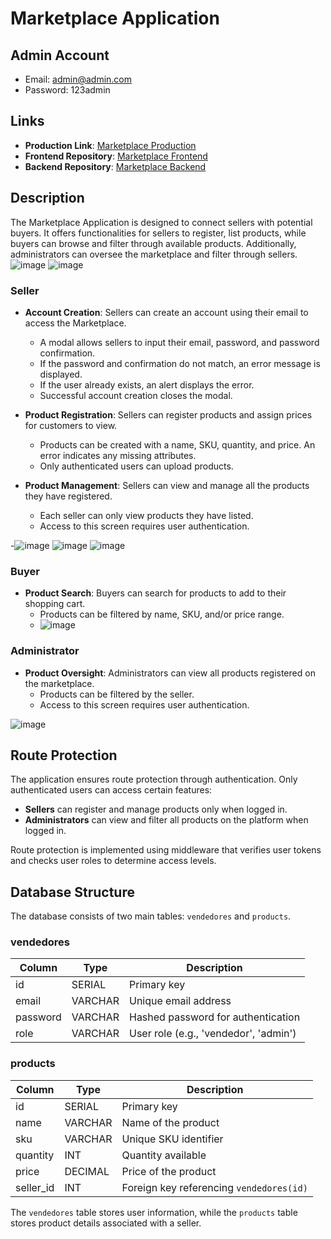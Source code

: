 # Marketplace Application

## Admin Account
- Email: admin@admin.com
- Password: 123admin

## Links

- **Production Link**: [Marketplace Production](https://marketplace-salvadormartinez.netlify.app/)
- **Frontend Repository**: [Marketplace Frontend](https://github.com/salvadormartin3z/Marketplace-Frontend)
- **Backend Repository**: [Marketplace Backend](https://github.com/salvadormartin3z/Marketplace-Backend)

## Description

The Marketplace Application is designed to connect sellers with potential buyers. It offers functionalities for sellers to register, list products, while buyers can browse and filter through available products. Additionally, administrators can oversee the marketplace and filter through sellers.
![image](https://github.com/user-attachments/assets/f065e646-851a-4475-a9b7-9e6c38a67076)
![image](https://github.com/user-attachments/assets/e91147be-9ae4-415d-95aa-0be02d78d835)


### Seller

- **Account Creation**: Sellers can create an account using their email to access the Marketplace.
  - A modal allows sellers to input their email, password, and password confirmation.
  - If the password and confirmation do not match, an error message is displayed.
  - If the user already exists, an alert displays the error.
  - Successful account creation closes the modal.

- **Product Registration**: Sellers can register products and assign prices for customers to view.
  - Products can be created with a name, SKU, quantity, and price. An error indicates any missing attributes.
  - Only authenticated users can upload products.

- **Product Management**: Sellers can view and manage all the products they have registered.
  - Each seller can only view products they have listed.
  - Access to this screen requires user authentication.
 
-![image](https://github.com/user-attachments/assets/8c5111bd-d1fb-4bb1-ad84-5a0194eac3c2)
![image](https://github.com/user-attachments/assets/ea9a1fe2-7e03-4958-b855-ae358f15a874)
![image](https://github.com/user-attachments/assets/26c5e76d-7fc7-443c-a802-3d62ed2b0797)



### Buyer

- **Product Search**: Buyers can search for products to add to their shopping cart.
  - Products can be filtered by name, SKU, and/or price range.
  - ![image](https://github.com/user-attachments/assets/977e3656-ea41-4670-ab7e-74ed1e681e64)


### Administrator

- **Product Oversight**: Administrators can view all products registered on the marketplace.
  - Products can be filtered by the seller.
  - Access to this screen requires user authentication.
 
![image](https://github.com/user-attachments/assets/7f456bfd-faed-453d-b3a0-f70c212d8318)


## Route Protection

The application ensures route protection through authentication. Only authenticated users can access certain features:

- **Sellers** can register and manage products only when logged in.
- **Administrators** can view and filter all products on the platform when logged in.

Route protection is implemented using middleware that verifies user tokens and checks user roles to determine access levels.

## Database Structure

The database consists of two main tables: `vendedores` and `products`.

### vendedores

| Column    | Type     | Description                                  |
|-----------|----------|----------------------------------------------|
| id        | SERIAL   | Primary key                                  |
| email     | VARCHAR  | Unique email address                         |
| password  | VARCHAR  | Hashed password for authentication           |
| role      | VARCHAR  | User role (e.g., 'vendedor', 'admin')        |

### products

| Column    | Type     | Description                                  |
|-----------|----------|----------------------------------------------|
| id        | SERIAL   | Primary key                                  |
| name      | VARCHAR  | Name of the product                          |
| sku       | VARCHAR  | Unique SKU identifier                        |
| quantity  | INT      | Quantity available                           |
| price     | DECIMAL  | Price of the product                         |
| seller_id | INT      | Foreign key referencing `vendedores(id)`     |

The `vendedores` table stores user information, while the `products` table stores product details associated with a seller.



